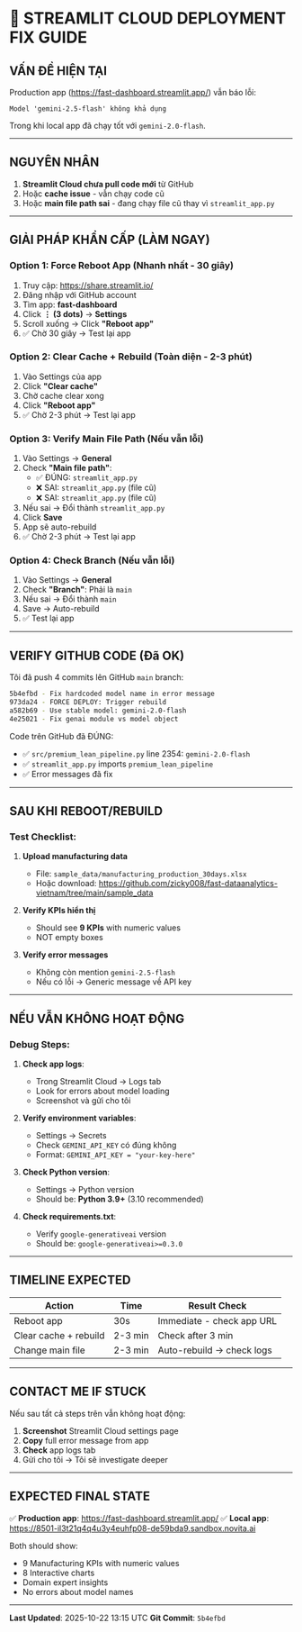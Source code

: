 # 🚨 STREAMLIT CLOUD DEPLOYMENT FIX GUIDE

## VẤN ĐỀ HIỆN TẠI

Production app (https://fast-dashboard.streamlit.app/) vẫn báo lỗi:
```
Model 'gemini-2.5-flash' không khả dụng
```

Trong khi local app đã chạy tốt với `gemini-2.0-flash`.

---

## NGUYÊN NHÂN

1. **Streamlit Cloud chưa pull code mới** từ GitHub
2. Hoặc **cache issue** - vẫn chạy code cũ
3. Hoặc **main file path sai** - đang chạy file cũ thay vì `streamlit_app.py`

---

## GIẢI PHÁP KHẨN CẤP (LÀM NGAY)

### **Option 1: Force Reboot App** (Nhanh nhất - 30 giây)

1. Truy cập: https://share.streamlit.io/
2. Đăng nhập với GitHub account
3. Tìm app: **fast-dashboard**
4. Click **⋮ (3 dots)** → **Settings**
5. Scroll xuống → Click **"Reboot app"**
6. ✅ Chờ 30 giây → Test lại app

### **Option 2: Clear Cache + Rebuild** (Toàn diện - 2-3 phút)

1. Vào Settings của app
2. Click **"Clear cache"**
3. Chờ cache clear xong
4. Click **"Reboot app"**
5. ✅ Chờ 2-3 phút → Test lại app

### **Option 3: Verify Main File Path** (Nếu vẫn lỗi)

1. Vào Settings → **General**
2. Check **"Main file path"**: 
   - ✅ ĐÚNG: `streamlit_app.py`
   - ❌ SAI: `streamlit_app.py` (file cũ)
   - ❌ SAI: `streamlit_app.py` (file cũ)
3. Nếu sai → Đổi thành `streamlit_app.py`
4. Click **Save**
5. App sẽ auto-rebuild
6. ✅ Chờ 2-3 phút → Test lại app

### **Option 4: Check Branch** (Nếu vẫn lỗi)

1. Vào Settings → **General**
2. Check **"Branch"**: Phải là `main`
3. Nếu sai → Đổi thành `main`
4. Save → Auto-rebuild
5. ✅ Test lại app

---

## VERIFY GITHUB CODE (Đã OK)

Tôi đã push 4 commits lên GitHub `main` branch:

```bash
5b4efbd - Fix hardcoded model name in error message
973da24 - FORCE DEPLOY: Trigger rebuild
a582b69 - Use stable model: gemini-2.0-flash
4e25021 - Fix genai module vs model object
```

Code trên GitHub đã ĐÚNG:
- ✅ `src/premium_lean_pipeline.py` line 2354: `gemini-2.0-flash`
- ✅ `streamlit_app.py` imports `premium_lean_pipeline`
- ✅ Error messages đã fix

---

## SAU KHI REBOOT/REBUILD

### Test Checklist:

1. **Upload manufacturing data**
   - File: `sample_data/manufacturing_production_30days.xlsx`
   - Hoặc download: https://github.com/zicky008/fast-dataanalytics-vietnam/tree/main/sample_data

2. **Verify KPIs hiển thị**
   - Should see **9 KPIs** with numeric values
   - NOT empty boxes

3. **Verify error messages**
   - Không còn mention `gemini-2.5-flash`
   - Nếu có lỗi → Generic message về API key

---

## NẾU VẪN KHÔNG HOẠT ĐỘNG

### Debug Steps:

1. **Check app logs**:
   - Trong Streamlit Cloud → Logs tab
   - Look for errors about model loading
   - Screenshot và gửi cho tôi

2. **Verify environment variables**:
   - Settings → Secrets
   - Check `GEMINI_API_KEY` có đúng không
   - Format: `GEMINI_API_KEY = "your-key-here"`

3. **Check Python version**:
   - Settings → Python version
   - Should be: **Python 3.9+** (3.10 recommended)

4. **Check requirements.txt**:
   - Verify `google-generativeai` version
   - Should be: `google-generativeai>=0.3.0`

---

## TIMELINE EXPECTED

| Action | Time | Result Check |
|--------|------|--------------|
| Reboot app | 30s | Immediate - check app URL |
| Clear cache + rebuild | 2-3 min | Check after 3 min |
| Change main file | 2-3 min | Auto-rebuild → check logs |

---

## CONTACT ME IF STUCK

Nếu sau tất cả steps trên vẫn không hoạt động:

1. **Screenshot** Streamlit Cloud settings page
2. **Copy** full error message from app
3. **Check** app logs tab
4. Gửi cho tôi → Tôi sẽ investigate deeper

---

## EXPECTED FINAL STATE

✅ **Production app**: https://fast-dashboard.streamlit.app/
✅ **Local app**: https://8501-il3t21q4q4u3y4euhfp08-de59bda9.sandbox.novita.ai

Both should show:
- 9 Manufacturing KPIs with numeric values
- 8 Interactive charts
- Domain expert insights
- No errors about model names

---

**Last Updated**: 2025-10-22 13:15 UTC
**Git Commit**: `5b4efbd`
